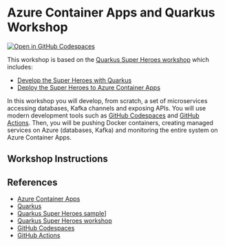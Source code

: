 # Azure Container Apps and Quarkus Workshop

[![Open in GitHub Codespaces](https://github.com/codespaces/badge.svg)](https://github.com/codespaces/new?hide_repo_select=true&ref=main&repo=532849764&machine=standardLinux32gb&devcontainer_path=.devcontainer%2Fdevcontainer.json&location=WestEurope)

This workshop is based on the [Quarkus Super Heroes workshop](https://github.com/quarkusio/quarkus-workshops/tree/main/quarkus-workshop-super-heroes) which includes:

* [Develop the Super Heroes with Quarkus](https://quarkus.io/quarkus-workshops/super-heroes/index.html)
* [Deploy the Super Heroes to Azure Container Apps](https://quarkus.io/quarkus-workshops/super-heroes/index-azure.html)

In this workshop you will develop, from scratch, a set of microservices accessing databases, Kafka channels and exposing APIs.
You will use modern development tools such as [GitHub Codespaces](https://github.com/features/codespaces) and [GitHub Actions](https://github.com/features/actions).
Then, you will be pushing Docker containers, creating managed services on Azure (databases, Kafka) and monitoring the entire system on Azure Container Apps.

## Workshop Instructions

## References

* [Azure Container Apps](https://docs.microsoft.com/en-us/azure/container-apps/)
* [Quarkus](https://quarkus.io/)
* [Quarkus Super Heroes sample](https://github.com/quarkusio/quarkus-super-heroes)]
* [Quarkus Super Heroes workshop](https://github.com/quarkusio/quarkus-workshops/tree/main/quarkus-workshop-super-heroes)
* [GitHub Codespaces](https://github.com/features/codespaces)
* [GitHub Actions](https://github.com/features/actions)
